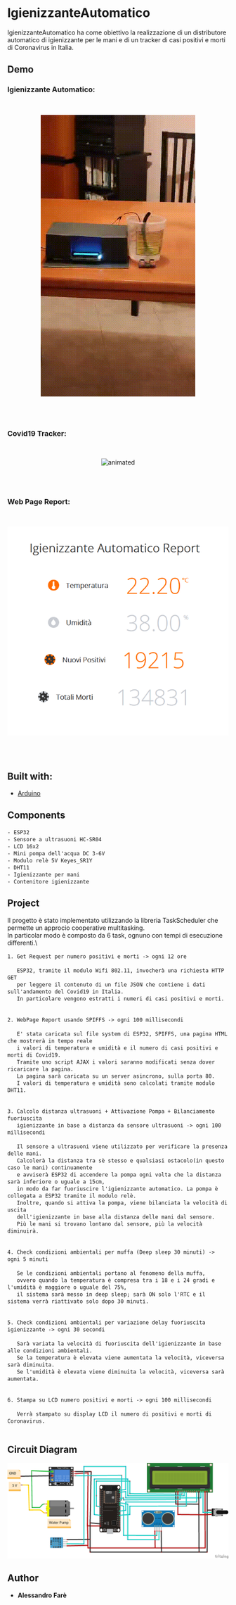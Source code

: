 # IgienizzanteAutomatico

IgienizzanteAutomatico ha come obiettivo la realizzazione di un distributore automatico di igienizzante per le mani e di un tracker di casi positivi e morti di Coronavirus in Italia.

## Demo 

### Igienizzante Automatico:

<br/>
<p align="center">
  <img src="IgienizzanteAutomaticoDemo.gif" alt="animated" />
</p>
<br/>
<br/>

### Covid19 Tracker:

<br/>
<p align="center">
  <img src="Covid19TrackerDemo.gif" alt="animated" />
</p>
<br/>
<br/>

### Web Page Report:

<br/>
<p align="center">
  <img width="650" src="images/WebPageReport.png">
</p>
<br/>
<br/>

## Built with:

* [Arduino](https://www.arduino.cc/)
  
## Components

```
- ESP32
- Sensore a ultrasuoni HC-SR04
- LCD 16x2
- Mini pompa dell'acqua DC 3-6V
- Modulo relè 5V Keyes_SR1Y
- DHT11
- Igienizzante per mani
- Contenitore igienizzante
```

## Project

Il progetto è stato implementato utilizzando la libreria TaskScheduler che permette un approcio cooperative multitasking.\
In particolar modo è composto da 6 task, ognuno con tempi di esecuzione differenti.\

```
1. Get Request per numero positivi e morti -> ogni 12 ore

   ESP32, tramite il modulo Wifi 802.11, invocherà una richiesta HTTP GET 
   per leggere il contenuto di un file JSON che contiene i dati sull'andamento del Covid19 in Italia.
   In particolare vengono estratti i numeri di casi positivi e morti.
 
 
2. WebPage Report usando SPIFFS -> ogni 100 millisecondi

   E' stata caricata sul file system di ESP32, SPIFFS, una pagina HTML che mostrerà in tempo reale
   i valori di temperatura e umidità e il numero di casi positivi e morti di Covid19.
   Tramite uno script AJAX i valori saranno modificati senza dover ricaricare la pagina.
   La pagina sarà caricata su un server asincrono, sulla porta 80.
   I valori di temperatura e umidità sono calcolati tramite modulo DHT11.


3. Calcolo distanza ultrasuoni + Attivazione Pompa + Bilanciamento fuoriuscita 
   igienizzante in base a distanza da sensore ultrasuoni -> ogni 100 millisecondi
   
   Il sensore a ultrasuoni viene utilizzato per verificare la presenza delle mani.
   Calcolerà la distanza tra sè stesso e qualsiasi ostacolo(in questo caso le mani) continuamente
   e avviserà ESP32 di accendere la pompa ogni volta che la distanza sarà inferiore o uguale a 15cm,
   in modo da far fuoriuscire l'igienizzante automatico. La pompa è collegata a ESP32 tramite il modulo relè.
   Inoltre, quando si attiva la pompa, viene bilanciata la velocità di uscita 
   dell'igienizzante in base alla distanza delle mani dal sensore.
   Più le mani si trovano lontano dal sensore, più la velocità diminuirà.


4. Check condizioni ambientali per muffa (Deep sleep 30 minuti) -> ogni 5 minuti

   Se le condizioni ambientali portano al fenomeno della muffa, 
   ovvero quando la temperatura è compresa tra i 18 e i 24 gradi e l'umidità è maggiore o uguale del 75%,
   il sistema sarà messo in deep sleep; sarà ON solo l'RTC e il sistema verrà riattivato solo dopo 30 minuti.


5. Check condizioni ambientali per variazione delay fuoriuscita igienizzante -> ogni 30 secondi

   Sarà variata la velocità di fuoriuscita dell'igienizzante in base alle condizioni ambientali.
   Se la temperatura è elevata viene aumentata la velocità, viceversa sarà diminuita.
   Se l'umidità è elevata viene diminuita la velocità, viceversa sarà aumentata.
 
 
6. Stampa su LCD numero positivi e morti -> ogni 100 millisecondi

   Verrà stampato su display LCD il numero di positivi e morti di Coronavirus.
   
```

## Circuit Diagram

<img width="650" src="images/Igienizzante Automatico-Circuit Diagram.png">

## Author

* **Alessandro Farè**
